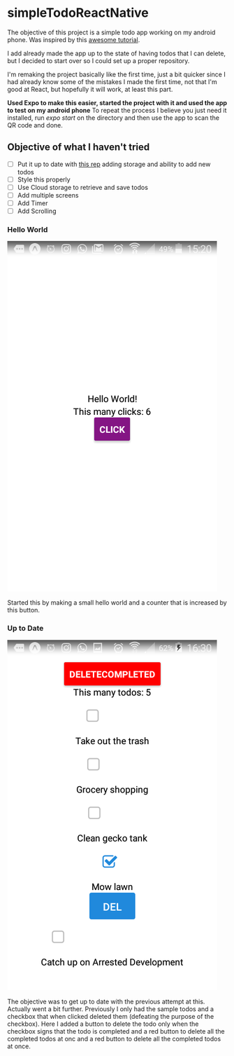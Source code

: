 # simpleTodoReactNative


The objective of this project is a simple todo app working on my android phone.
Was inspired by this [awesome tutorial](https://www.youtube.com/watch?v=DLX62G4lc44&list=WL&index=4&t=0s).

I add already made the app up to the state of having todos that I can delete, but I decided to start over so I could set up a proper repository.

I'm remaking the project basically like the first time, just a bit quicker since I had already know some of the mistakes I made the first time, not that I'm good at React, but hopefully it will work, at least this part.

**Used Expo to make this easier, started the project with it and used the app to test on my android phone** To repeat the process I believe you just need it installed, run *expo start* on the directory and then use the app to scan the QR code and done.

## Objective of what I haven't tried
* [ ] Put it up to date with [this rep](https://github.com/ISTeo/simpleTodo) adding storage and ability to add new todos
* [ ] Style this properly
* [ ] Use Cloud storage to retrieve and save todos
* [ ] Add multiple screens
* [ ] Add Timer
* [ ] Add Scrolling

### Hello World

 ![Screenshot](HelloWorldScreen.png)

Started this by making a small hello world and a counter that is increased by this button.

### Up to Date 

 ![Screenshot](upToDateScreen.png)

The objective was to get up to date with the previous attempt at this. Actually went a bit further. 
Previously I only had the sample todos and a checkbox that when clicked deleted them (defeating the purpose of the checkbox). 
Here I added a button to delete the todo only when the checkbox signs that the todo is completed and a red button to delete all the completed todos at onc and a red button to delete all the completed todos at once.
